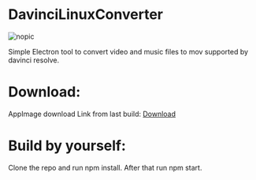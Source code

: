 # DavinciLinuxConverter

![nopic](https://github.com/valplusplusle/DavinciLinuxConverter/blob/master/preview.png)

Simple Electron tool to convert video and music files to mov supported by davinci resolve.

# Download:
AppImage download Link from last build: [Download](https://github.com/valplusplusle/DavinciLinuxConverter/releases/download/0.1.0/davinci-linux-converter-0.1.0.AppImage) 

# Build by yourself:
Clone the repo and run npm install. After that run npm start.
